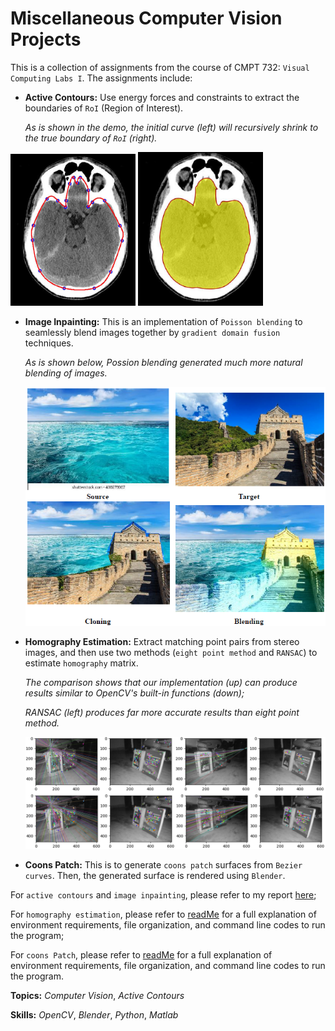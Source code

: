 # Miscellaneous Computer Vision Projects

This is a collection of assignments from the course of CMPT 732: `Visual Computing Labs I`. The assignments include:

- **Active Contours:** Use energy forces and constraints to extract the boundaries of `RoI` (Region of Interest).

  _As is shown in the demo, the initial curve (left) will recursively shrink to the true boundary of `RoI` (right)._

<img src="/demo/init_curve.png" alt="drawing" width="200"/> <img src="/demo/segmentation.png" alt="drawing" width="200"/>

- **Image Inpainting:** This is an implementation of `Poisson blending` to seamlessly blend images together by `gradient domain fusion` techniques.

  _As is shown below, Possion blending generated much more natural blending of images._

  ![Poisson Blending](/demo/blending.png)

- **Homography Estimation:** Extract matching point pairs from stereo images, and then use two methods (`eight point method` and `RANSAC`) to estimate `homography` matrix.

  _The comparison shows that our implementation (up) can produce results similar to OpenCV's built-in functions (down);_

  _RANSAC (left) produces far more accurate results than eight point method._

  ![Homography estimation](/demo/Homography.png)

- **Coons Patch:** This is to generate `coons patch` surfaces from `Bezier curves`. Then, the generated surface is rendered using `Blender`.

For `active contours` and `image inpainting`, please refer to my report [here](report.pdf);

For `homography estimation`, please refer to [readMe](/MatF/ReadMe.txt) for a full explanation of environment requirements, file organization, and command line codes to run the program;

For `coons Patch`, please refer to [readMe](/CoonsPatch/ReadMe.txt) for a full explanation of environment requirements, file organization, and command line codes to run the program.

**Topics:** _Computer Vision_, _Active Contours_

**Skills:** _OpenCV_, _Blender_, _Python_, _Matlab_
